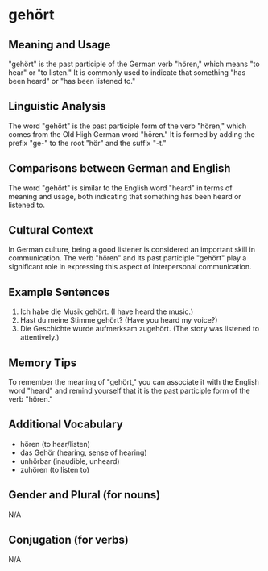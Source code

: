 # gehört
## Meaning and Usage
"gehört" is the past participle of the German verb "hören," which means "to hear" or "to listen." It is commonly used to indicate that something "has been heard" or "has been listened to."

## Linguistic Analysis
The word "gehört" is the past participle form of the verb "hören," which comes from the Old High German word "hōren." It is formed by adding the prefix "ge-" to the root "hör" and the suffix "-t."

## Comparisons between German and English
The word "gehört" is similar to the English word "heard" in terms of meaning and usage, both indicating that something has been heard or listened to.

## Cultural Context
In German culture, being a good listener is considered an important skill in communication. The verb "hören" and its past participle "gehört" play a significant role in expressing this aspect of interpersonal communication.

## Example Sentences
1. Ich habe die Musik gehört. (I have heard the music.)
2. Hast du meine Stimme gehört? (Have you heard my voice?)
3. Die Geschichte wurde aufmerksam zugehört. (The story was listened to attentively.)

## Memory Tips
To remember the meaning of "gehört," you can associate it with the English word "heard" and remind yourself that it is the past participle form of the verb "hören."

## Additional Vocabulary
- hören (to hear/listen)
- das Gehör (hearing, sense of hearing)
- unhörbar (inaudible, unheard)
- zuhören (to listen to)

## Gender and Plural (for nouns)
N/A

## Conjugation (for verbs)
N/A